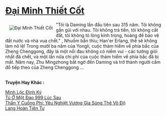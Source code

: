 <a href="https://truyentiki.com/dai-minh-thiet-cot.31766/" title="Đại Minh Thiết Cốt"><h1>Đại Minh Thiết Cốt</h1></a><div style="display:table"><img align="right" style="float: left; padding: 10px;" src="https://truyentiki.com/a/img/str/src/31766.jpg" alt="Đại Minh Thiết Cốt">"Tôi là Daming lần đầu tiên sau 315 năm. Tôi không gần gũi với nhau. Tôi không trả tiền, tôi không cắt đất, tôi không tỏ lòng kính trọng, hoàng đế bảo vệ đất nước và nhà vua chết." , Nhuốm bẩn thỉu; Han&#39;er Erlang, thề sẽ không làm nô lệ! Trong mười ba năm của Yongli, cuộc thám hiểm về phía bắc của Zheng Chenggong, đây là một nỗi đau không có niềm vui - các tướng giỏi nhất đã chết, và một lần nữa chi phí của cuộc thám hiểm về phía bắc đã bị mất. Năm nay, Zhu Mingzhong bất ngờ đến Daming và trở thành người cầm đồ tiếp theo của Zheng Chenggong ...</div><p><br><b>Truyện Hay Khác :</b></p><a href="https://truyentiki.com/minh-loc-dinh-ky.31765/" alt="Minh Lộc Đỉnh Ký">Minh Lộc Đỉnh Ký</a><br/><a href="https://wikitruyen.wordpress.com/2020/06/23/tu-o-mot-dao-999-luc-sau/" alt="Tú Ở Một Đao 999 Lúc Sau">Tú Ở Một Đao 999 Lúc Sau</a><br/><a href="https://github.com/nownovels/truyenhay/tree/master/truyenhay/30624/README.md" alt="Thần Y Cuồng Phi: Yêu Nghiệt Vương Gia Sủng Thê Vô Độ">Thần Y Cuồng Phi: Yêu Nghiệt Vương Gia Sủng Thê Vô Độ</a><br/><a href="https://github.com/nownovels/truyenhay/tree/master/truyenhay/30367/README.md" alt="Lang Hoàn Tiên Tư">Lang Hoàn Tiên Tư</a><br/>